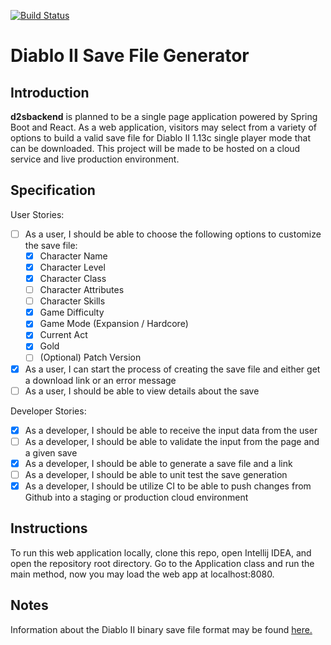 [![Build Status](https://travis-ci.org/IamTechknow/d2sbackend.svg?branch=master)](https://travis-ci.org/IamTechknow/d2sbackend)
# Diablo II Save File Generator

## Introduction
**d2sbackend** is planned to be a single page application powered by Spring Boot and React. As a web application, visitors may select from a variety of options to build a valid save file for Diablo II 1.13c single player mode that can be downloaded. This project will be made to be hosted on a cloud service and live production environment.

## Specification
User Stories:
* [ ] As a user, I should be able to choose the following options to customize the save file:
  * [X] Character Name
  * [X] Character Level
  * [X] Character Class
  * [ ] Character Attributes
  * [ ] Character Skills
  * [X] Game Difficulty
  * [X] Game Mode (Expansion / Hardcore)
  * [X] Current Act
  * [X] Gold
  * [ ] (Optional) Patch Version
* [X] As a user, I can start the process of creating the save file and either get a download link or an error message
* [ ] As a user, I should be able to view details about the save

Developer Stories:
* [X] As a developer, I should be able to receive the input data from the user
* [ ] As a developer, I should be able to validate the input from the page and a given save
* [X] As a developer, I should be able to generate a save file and a link
* [ ] As a developer, I should be able to unit test the save generation
* [X] As a developer, I should be utilize CI to be able to push changes from Github into a staging or production cloud environment

## Instructions
To run this web application locally, clone this repo, open Intellij IDEA, and open the repository root directory.
Go to the Application class and run the main method, now you may load the web app at localhost:8080.

## Notes
Information about the Diablo II binary save file format may be found [here.](https://github.com/nokka/d2s)
